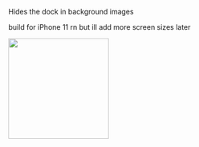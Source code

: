 Hides the dock in background images

build for iPhone 11 rn but ill add more screen sizes later

<img src="https://github.com/binnichtaktiv/Hide-Dock-Wallpaper-Editor/assets/96953964/e07061a1-dad1-47be-a6ce-db7c9e78c539" width="200">
